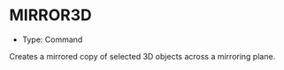 # MIRROR3D

- Type: Command

Creates a mirrored copy of selected 3D objects across a mirroring plane.

